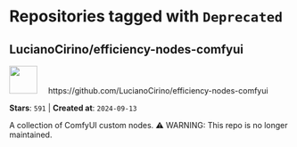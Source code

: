 # Repositories tagged with `Deprecated`


## LucianoCirino/efficiency-nodes-comfyui


<a href='https://github.com/LucianoCirino/efficiency-nodes-comfyui'>
<img src="https://avatars.githubusercontent.com/u/112517630?v=4" width="50" height="50"></a> &nbsp; &nbsp; https://github.com/LucianoCirino/efficiency-nodes-comfyui

**Stars**: `591` | **Created at**: `2024-09-13`


A collection of ComfyUI custom nodes. ⚠️ WARNING: This repo is no longer maintained.
